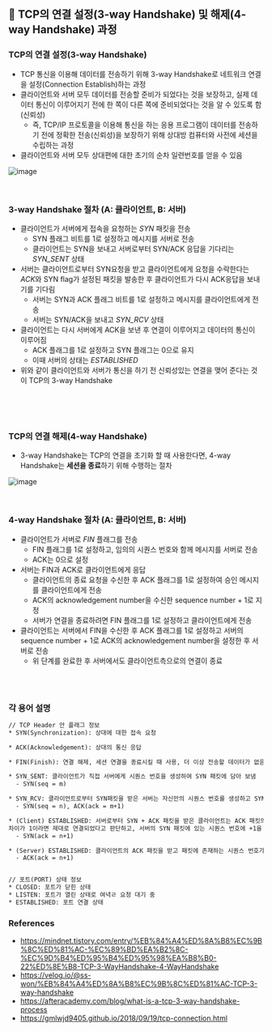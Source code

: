 ## 📎 TCP의 연결 설정(3-way Handshake) 및 해제(4-way Handshake) 과정

### TCP의 연결 설정(3-way Handshake)
  - TCP 통신을 이용해 데이터를 전송하기 위해 3-way Handshake로 네트워크 연결을 설정(Connection Establish)하는 과정
  - 클라이언트와 서버 모두 데이터를 전송할 준비가 되었다는 것을 보장하고, 실제 데이터 통신이 이루어지기 전에 한 쪽이 다른 쪽에 준비되었다는 것을 알 수 있도록 함(신뢰성)
    - 즉, TCP/IP 프로토콜을 이용해 통신을 하는 응용 프로그램이 데이터를 전송하기 전에 정확한 전송(신뢰성)을 보장하기 위해 상대방 컴퓨터와 사전에 세션을 수립하는 과정
  - 클라이언트와 서버 모두 상대편에 대한 초기의 순차 일련번호를 얻을 수 있음

![image](https://user-images.githubusercontent.com/50076031/123729705-61c48b80-d8d0-11eb-91d6-3de3e9c1d06a.png)


<br>

### 3-way Handshake 절차 (A: 클라이언트, B: 서버)
  - 클라이언트가 서버에게 접속을 요청하는 *SYN* 패킷을 전송
    - SYN 플래그 비트를 1로 설정하고 메시지를 서버로 전송
    - 클라이언트는 SYN을 보내고 서버로부터 SYN/ACK 응답을 기다리는 *SYN_SENT* 상태
  - 서버는 클라이언트로부터 SYN요청을 받고 클라이언트에게 요청을 수락한다는 *ACK*와 SYN flag가 설정된 패킷을 발송한 후 클라이언트가 다시 ACK응답을 보내기를 기다림
    - 서버는 SYN과 ACK 플래그 비트를 1로 설정하고 메시지를 클라이언트에게 전송
    - 서버는 SYN/ACK을 보내고 *SYN_RCV* 상태
  - 클라이언트는 다시 서버에게 ACK을 보낸 후 연결이 이루어지고 데이터의 통신이 이루어짐
    - ACK 플래그를 1로 설정하고 SYN 플래그는 0으로 유지
    - 이때 서버의 상태는 *ESTABLISHED*
  - 위와 같이 클라이언트와 서버가 통신을 하기 전 신뢰성있는 연결을 맺어 준다는 것이 TCP의 3-way Handshake

<br><br><br> 

### TCP의 연결 해제(4-way Handshake)
  - 3-way Handshake는 TCP의 연결을 초기화 할 때 사용한다면, 4-way Handshake는 **세션을 종료**하기 위해 수행하는 절차


![image](https://user-images.githubusercontent.com/50076031/123729785-7b65d300-d8d0-11eb-9b25-fbc356868588.png)

<br>

### 4-way Handshake 절차 (A: 클라이언트, B: 서버)
  - 클라이언트가 서버로 *FIN* 플래그를 전송
    - FIN 플래그를 1로 설정하고, 임의의 시퀀스 번호와 함께 메시지를 서버로 전송
    - ACK는 0으로 설정
  - 서버는 FIN과 ACK로 클라이언트에게 응답
    - 클라이언트의 종료 요청을 수신한 후 ACK 플래그를 1로 설정하여 승인 메시지를 클라이언트에게 전송
    - ACK의 acknowledgement number을 수신한 sequence number + 1로 지정
    - 서버가 연결을 종료하려면 FIN 플래그를 1로 설정하고 클라이언트에게 전송
  - 클라이언트는 서버에서 FIN을 수신한 후 ACK 플래그를 1로 설정하고 서버의 sequence number + 1로 ACK의 acknowledgement number을 설정한 후 서버로 전송
    - 위 단계를 완료한 후 서버에서도 클라이언트측으로의 연결이 종료

<br><br>

### 각 용어 설명

```html
// TCP Header 안 플래그 정보
* SYN(Synchronization): 상대에 대한 접속 요청

* ACK(Acknowledgement): 상대의 통신 응답

* FIN(Finish): 연결 해제, 세션 연결을 종료시킬 때 사용, 더 이상 전송할 데이터가 없음을 의미함

* SYN_SENT: 클라이언트가 직접 서버에게 시퀀스 번호을 생성하여 SYN 패킷에 담아 보냄
  - SYN(seq = m)

* SYN_RCV: 클라이언트로부터 SYN패킷을 받은 서버는 자신만의 시퀀스 번호를 생성하고 SYN 패킷에 담아 클라이언트의 SYN 패킷에 있는 시퀀스 번호에 +1을 더한 후 ACK 패킷에 담아서 같이 보냄
  - SYN(seq = n), ACK(ack = m+1)

* (Client) ESTABLISHED: 서버로부터 SYN + ACK 패킷을 받은 클라이언트는 ACK 패킷의 시퀀스 번호를 보고 자신이 보낸 시퀀스 번호와 차이가 1임을 확인함
차이가 1이라면 제대로 연결되었다고 판단하고, 서버의 SYN 패킷에 있는 시퀀스 번호에 +1을 더한 후 ACK 패킷에 담아 보냄
  - SYN(ack = n+1)

* (Server) ESTABLISHED: 클라이언트의 ACK 패킷을 받고 패킷에 존재하는 시퀀스 번호가 이전에 보낸 SYN 패킷의 시퀀스 번호 + 1과 동일하다면 연결이 되었다고 판단함
  - ACK(ack = n+1)


// 포트(PORT) 상태 정보
* CLOSED: 포트가 닫힌 상태
* LISTEN: 포트가 열린 상태로 여녁ㄹ 요청 대기 중
* ESTABLISHED: 포트 연결 상태
```

### References
  - https://mindnet.tistory.com/entry/%EB%84%A4%ED%8A%B8%EC%9B%8C%ED%81%AC-%EC%89%BD%EA%B2%8C-%EC%9D%B4%ED%95%B4%ED%95%98%EA%B8%B0-22%ED%8E%B8-TCP-3-WayHandshake-4-WayHandshake
  - https://velog.io/@ss-won/%EB%84%A4%ED%8A%B8%EC%9B%8C%ED%81%AC-TCP-3-way-handshake
  - https://afteracademy.com/blog/what-is-a-tcp-3-way-handshake-process
  - https://gmlwjd9405.github.io/2018/09/19/tcp-connection.html
